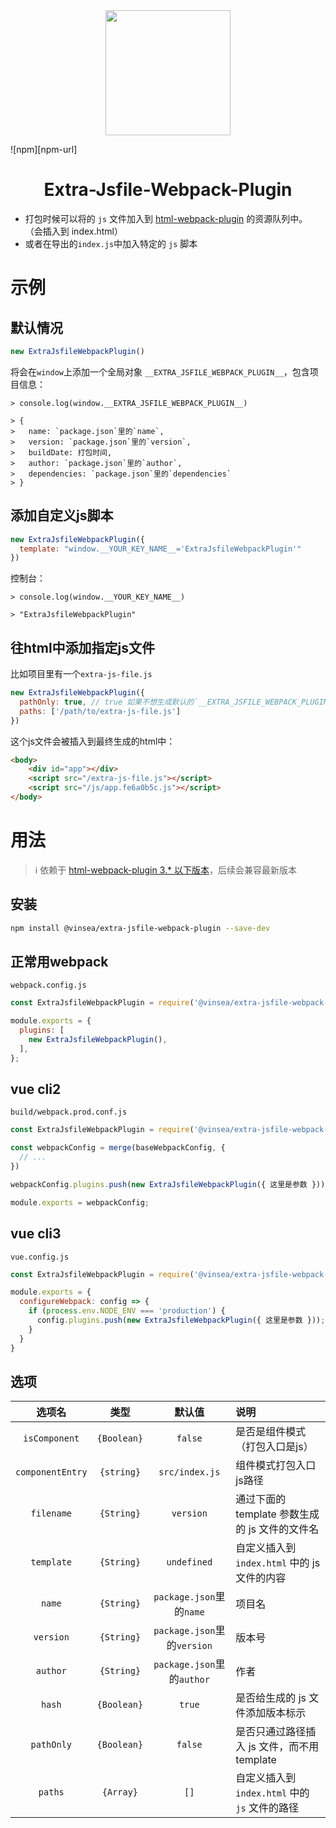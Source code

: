 <div align="center">
  <a href="https://github.com/webpack/webpack">
    <img width="200" height="200"
      src="https://webpack.js.org/assets/icon-square-big.svg">
  </a>
</div>

![npm][npm-url]

<h1 align="center">Extra-Jsfile-Webpack-Plugin</h1>

- 打包时候可以将的 `js` 文件加入到 [html-webpack-plugin](https://www.npmjs.com/package/html-webpack-plugin/v/3.2.0) 的资源队列中。 （会插入到 index.html）
- 或者在导出的`index.js`中加入特定的 `js` 脚本

# 示例

## 默认情况
```js
new ExtraJsfileWebpackPlugin()
```
将会在`window`上添加一个全局对象 `__EXTRA_JSFILE_WEBPACK_PLUGIN__`，包含项目信息：
```
> console.log(window.__EXTRA_JSFILE_WEBPACK_PLUGIN__)

> {
>   name: `package.json`里的`name`,
>   version: `package.json`里的`version`,
>   buildDate: 打包时间,
>   author: `package.json`里的`author`,
>   dependencies: `package.json`里的`dependencies`
> }
```

## 添加自定义js脚本
```js
new ExtraJsfileWebpackPlugin({
  template: "window.__YOUR_KEY_NAME__='ExtraJsfileWebpackPlugin'"
})
```
控制台：
```
> console.log(window.__YOUR_KEY_NAME__)

> "ExtraJsfileWebpackPlugin"
```

## 往html中添加指定js文件
比如项目里有一个`extra-js-file.js`
```js
new ExtraJsfileWebpackPlugin({ 
  pathOnly: true, // true 如果不想生成默认的`__EXTRA_JSFILE_WEBPACK_PLUGIN__`对象
  paths: ['/path/to/extra-js-file.js']
})
```
这个js文件会被插入到最终生成的html中：
```html
<body>
    <div id="app"></div>
    <script src="/extra-js-file.js"></script>
    <script src="/js/app.fe6a0b5c.js"></script>
</body>
```

# 用法

> ℹ️ 依赖于 [html-webpack-plugin 3.* 以下版本](https://www.npmjs.com/package/html-webpack-plugin/v/3.2.0)，后续会兼容最新版本

## 安装

```bash
npm install @vinsea/extra-jsfile-webpack-plugin --save-dev
```

## 正常用webpack
`webpack.config.js`
```js
const ExtraJsfileWebpackPlugin = require('@vinsea/extra-jsfile-webpack-plugin');

module.exports = {
  plugins: [
    new ExtraJsfileWebpackPlugin(),
  ],
};
```

## vue cli2
`build/webpack.prod.conf.js`
```javascript
const ExtraJsfileWebpackPlugin = require('@vinsea/extra-jsfile-webpack-plugin');

const webpackConfig = merge(baseWebpackConfig, {
  // ...
})

webpackConfig.plugins.push(new ExtraJsfileWebpackPlugin({ 这里是参数 }));

module.exports = webpackConfig;
```

## vue cli3
`vue.config.js`
```javascript
const ExtraJsfileWebpackPlugin = require('@vinsea/extra-jsfile-webpack-plugin');

module.exports = {
  configureWebpack: config => {
    if (process.env.NODE_ENV === 'production') {
      config.plugins.push(new ExtraJsfileWebpackPlugin({ 这里是参数 }));
    }
  }
}
```

## 选项

|      选项名       |       类型      |            默认值         |            说明           |
| :--------------: | :------------: | :----------------------: | :------------------------ |
| `isComponent`    |  `{Boolean}`   |   `false`                | 是否是组件模式（打包入口是js） |
| `componentEntry` |  `{string}`    |   `src/index.js`         | 组件模式打包入口js路径        |
| `filename`       |  `{String}`    |   `version`              | 通过下面的 template 参数生成的 js 文件的文件名 |
| `template`       |  `{String}`    |   `undefined`            | 自定义插入到 `index.html` 中的 js 文件的内容 |
| `name`           |  `{String}`    |`package.json`里的`name`   | 项目名 |
| `version`        |  `{String}`    |`package.json`里的`version`| 版本号 |
| `author`         |  `{String}`    |`package.json`里的`author` | 作者 |
| `hash`           |  `{Boolean}`   |   `true`                 | 是否给生成的 js 文件添加版本标示 |
| `pathOnly`       |  `{Boolean}`   |   `false`                | 是否只通过路径插入 js 文件，而不用 template |
| `paths`          |  `{Array}`     |   `[]`                   | 自定义插入到 `index.html` 中的 `js` 文件的路径 |